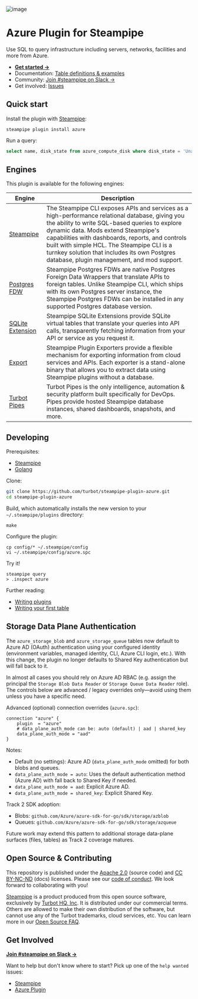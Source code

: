 ![image](https://hub.steampipe.io/images/plugins/turbot/azure-social-graphic.png)

# Azure Plugin for Steampipe

Use SQL to query infrastructure including servers, networks, facilities and more from Azure.

- **[Get started →](https://hub.steampipe.io/plugins/turbot/azure)**
- Documentation: [Table definitions & examples](https://hub.steampipe.io/plugins/turbot/azure/tables)
- Community: [Join #steampipe on Slack →](https://turbot.com/community/join)
- Get involved: [Issues](https://github.com/turbot/steampipe-plugin-azure/issues)

## Quick start

Install the plugin with [Steampipe](https://steampipe.io):

```shell
steampipe plugin install azure
```

Run a query:

```sql
select name, disk_state from azure_compute_disk where disk_state = 'Unattached'
```

## Engines

This plugin is available for the following engines:

| Engine        | Description
|---------------|------------------------------------------
| [Steampipe](https://steampipe.io/docs) | The Steampipe CLI exposes APIs and services as a high-performance relational database, giving you the ability to write SQL-based queries to explore dynamic data. Mods extend Steampipe's capabilities with dashboards, reports, and controls built with simple HCL. The Steampipe CLI is a turnkey solution that includes its own Postgres database, plugin management, and mod support.
| [Postgres FDW](https://steampipe.io/docs/steampipe_postgres/overview) | Steampipe Postgres FDWs are native Postgres Foreign Data Wrappers that translate APIs to foreign tables. Unlike Steampipe CLI, which ships with its own Postgres server instance, the Steampipe Postgres FDWs can be installed in any supported Postgres database version.
| [SQLite Extension](https://steampipe.io/docs/steampipe_sqlite/overview) | Steampipe SQLite Extensions provide SQLite virtual tables that translate your queries into API calls, transparently fetching information from your API or service as you request it.
| [Export](https://steampipe.io/docs/steampipe_export/overview) | Steampipe Plugin Exporters provide a flexible mechanism for exporting information from cloud services and APIs. Each exporter is a stand-alone binary that allows you to extract data using Steampipe plugins without a database.
| [Turbot Pipes](https://turbot.com/pipes/docs) | Turbot Pipes is the only intelligence, automation & security platform built specifically for DevOps. Pipes provide hosted Steampipe database instances, shared dashboards, snapshots, and more.

## Developing

Prerequisites:

- [Steampipe](https://steampipe.io/downloads)
- [Golang](https://golang.org/doc/install)

Clone:

```sh
git clone https://github.com/turbot/steampipe-plugin-azure.git
cd steampipe-plugin-azure
```

Build, which automatically installs the new version to your `~/.steampipe/plugins` directory:

```
make
```

Configure the plugin:

```
cp config/* ~/.steampipe/config
vi ~/.steampipe/config/azure.spc
```

Try it!

```
steampipe query
> .inspect azure
```

Further reading:

- [Writing plugins](https://steampipe.io/docs/develop/writing-plugins)
- [Writing your first table](https://steampipe.io/docs/develop/writing-your-first-table)

## Storage Data Plane Authentication

The `azure_storage_blob` and `azure_storage_queue` tables now default to Azure AD (OAuth) authentication using your configured identity (environment variables, managed identity, CLI, Azure CLI login, etc.). With this change, the plugin no longer defaults to Shared Key authentication but will fall back to it.

In almost all cases you should rely on Azure AD RBAC (e.g. assign the principal the `Storage Blob Data Reader` or `Storage Queue Data Reader` role). The controls below are advanced / legacy overrides only—avoid using them unless you have a specific need.

Advanced (optional) connection overrides (`azure.spc`):

```
connection "azure" {
	plugin  = "azure"
	# data_plane_auth_mode can be: auto (default) | aad | shared_key
	data_plane_auth_mode = "aad"
}
```

Notes:
* Default (no settings): Azure AD (`data_plane_auth_mode` omitted) for both blobs and queues.
* `data_plane_auth_mode = auto`: Uses the default authentication method (Azure AD) with fall back to Shared Key if needed.
* `data_plane_auth_mode = aad`: Explicit Azure AD.
* `data_plane_auth_mode = shared_key`: Explicit Shared Key.

Track 2 SDK adoption:
* Blobs: `github.com/Azure/azure-sdk-for-go/sdk/storage/azblob`
* Queues: `github.com/Azure/azure-sdk-for-go/sdk/storage/azqueue`

Future work may extend this pattern to additional storage data-plane surfaces (files, tables) as Track 2 coverage matures.

## Open Source & Contributing

This repository is published under the [Apache 2.0](https://www.apache.org/licenses/LICENSE-2.0) (source code) and [CC BY-NC-ND](https://creativecommons.org/licenses/by-nc-nd/2.0/) (docs) licenses. Please see our [code of conduct](https://github.com/turbot/.github/blob/main/CODE_OF_CONDUCT.md). We look forward to collaborating with you!

[Steampipe](https://steampipe.io) is a product produced from this open source software, exclusively by [Turbot HQ, Inc](https://turbot.com). It is distributed under our commercial terms. Others are allowed to make their own distribution of the software, but cannot use any of the Turbot trademarks, cloud services, etc. You can learn more in our [Open Source FAQ](https://turbot.com/open-source).

## Get Involved

**[Join #steampipe on Slack →](https://turbot.com/community/join)**

Want to help but don't know where to start? Pick up one of the `help wanted` issues:

- [Steampipe](https://github.com/turbot/steampipe/labels/help%20wanted)
- [Azure Plugin](https://github.com/turbot/steampipe-plugin-azure/labels/help%20wanted)
